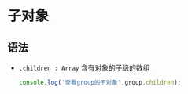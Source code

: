 # 子对象

## 语法

+ `.children : Array` 含有对象的子级的数组

  ```js
  console.log('查看group的子对象',group.children);
  ```
